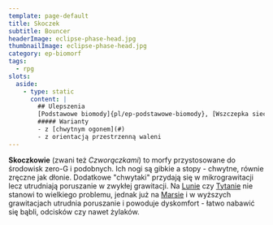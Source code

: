 ```yaml
---
template: page-default
title: Skoczek
subtitle: Bouncer
headerImage: eclipse-phase-head.jpg
thumbnailImage: eclipse-phase-head.jpg
category: ep-biomorf
tags:
  - rpg
slots:
  aside:
    - type: static
      content: |
        ## Ulepszenia
        [Podstawowe biomody]{pl/ep-podstawowe-biomody}, [Wszczepka sieciowa]{pl/ep-wszczepka}, [Stos korowy]{pl/ep-stos-korowy}, [Rzepy], [Rezerwa tlenu], [Chwytne stopy]
        ##### Warianty
        - z [chwytnym ogonem](#)
        - z orientacją przestrzenną waleni
---
```

**Skoczkowie** (zwani też _Czworączkami_) to morfy przystosowane do środowisk zero-G i podobnych. Ich nogi są gibkie a stopy - chwytne, równie zręczne jak dłonie. Dodatkowe "chwytaki" przydają się w mikrograwitacji lecz utrudniają poruszanie w zwykłej grawitacji. Na [Lunie](#) czy [Tytanie](#) nie stanowi to wielkiego problemu, jednak już na [Marsie](#) i w wyższych grawitacjach utrudnia poruszanie i powoduje dyskomfort - łatwo nabawić się bąbli, odcisków czy nawet żylaków.